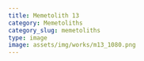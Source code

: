 ```yaml
---
title: Memetolith 13
category: Memetoliths
category_slug: memetoliths
type: image
image: assets/img/works/m13_1080.png
---
```

